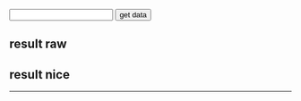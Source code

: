 <html>
<head>
<meta charset="utf-8"/>
<script>
function createCORSRequest(method, url) {
  var xhr = new XMLHttpRequest();
  xhr.open(method, url, true);
  return xhr;
}
function TestInput(callback) {
	xhr = createCORSRequest("POST", "https://terralego-scraper.herokuapp.com/graphql");
	xhr.responseType = 'json';
	xhr.setRequestHeader("Content-Type", "application/json");
	xhr.setRequestHeader("Accept", "application/json");
	xhr.onload = function () {
	  console.log('data returned:', xhr.response);
	  if (xhr.readyState === 4) {
	    if (xhr.status === 200) {
	      callback(xhr, showData);
	    } else {
	      console.error(xhr.statusText);
	    }
	  }
	}
	var insee = document.getElementById("myInput").value;
	var query = '{result(insee:"' + insee + '"){params results valueDate}}';
	xhr.send(JSON.stringify({
	  query: query
	}));
}

function myCallback(xhr, callback){
	var resJson = xhr.response;
	var res = JSON.stringify(resJson, null, 4);
	document.getElementById("result").innerHTML = res;
	var str = "Date : " + resJson.data.result.valueDate;
	document.getElementById("resultNice").innerHTML = str;
	callback(resJson);
}

function showData(json){
	console.log('data3 : '+ JSON.stringify(json.data.result[0].params));
	console.log('data4 : '+ JSON.stringify(json.data.result.valueDate));
	var results = json.data.result
	var str = "Data : \n"
	for (i = 0; i < results.length; i++){
		str += "\nDate : " + JSON.stringify(results[i].valueDate);
		str += "\nParams : " + JSON.stringify(results[i].params);
		str += "\nResults : " + JSON.stringify(results[i].results);
	}
	document.getElementById("resultNice").innerHTML = str;
}
</script>
</head>

<body>
<input id="myInput" type="text">
<button onclick="TestInput(myCallback)" >get data</button>
<br/>
<h2>result raw</h2>
<p id="result"></p>
<h2>result nice</h2>
<p id="resultNice"></p>
<hr/>
</body>
</html>

